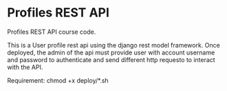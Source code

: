 # Profiles REST API

Profiles REST API course code.

This is a User profile rest api using the django rest model framework.
Once deployed, the admin of the api must provide user with account username 
and password to authenticate and send different http requesto to interact with the API.



Requirement: chmod +x deploy/*.sh
